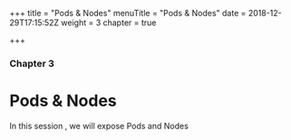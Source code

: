 +++
title = "Pods & Nodes"
menuTitle = "Pods & Nodes"
date = 2018-12-29T17:15:52Z
weight = 3
chapter = true

+++

### Chapter 3

# Pods & Nodes

In this session , we will expose Pods and Nodes 
